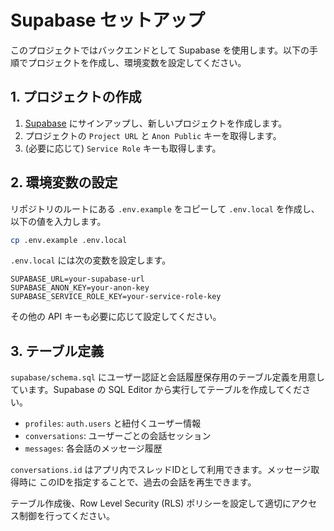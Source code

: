 # Supabase セットアップ

このプロジェクトではバックエンドとして Supabase を使用します。以下の手順でプロジェクトを作成し、環境変数を設定してください。

## 1. プロジェクトの作成

1. [Supabase](https://supabase.com) にサインアップし、新しいプロジェクトを作成します。
2. プロジェクトの `Project URL` と `Anon Public` キーを取得します。
3. (必要に応じて) `Service Role` キーも取得します。

## 2. 環境変数の設定

リポジトリのルートにある `.env.example` をコピーして `.env.local` を作成し、以下の値を入力します。

```bash
cp .env.example .env.local
```

`.env.local` には次の変数を設定します。

```
SUPABASE_URL=your-supabase-url
SUPABASE_ANON_KEY=your-anon-key
SUPABASE_SERVICE_ROLE_KEY=your-service-role-key
```

その他の API キーも必要に応じて設定してください。

## 3. テーブル定義

`supabase/schema.sql` にユーザー認証と会話履歴保存用のテーブル定義を用意しています。Supabase の SQL Editor から実行してテーブルを作成してください。

- `profiles`: `auth.users` と紐付くユーザー情報
- `conversations`: ユーザーごとの会話セッション
- `messages`: 各会話のメッセージ履歴

`conversations.id` はアプリ内でスレッドIDとして利用できます。メッセージ取得時に
このIDを指定することで、過去の会話を再生できます。

テーブル作成後、Row Level Security (RLS) ポリシーを設定して適切にアクセス制御を行ってください。

